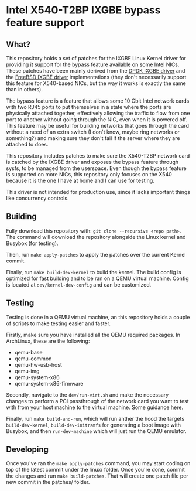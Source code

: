 # Intel X540-T2BP IXGBE bypass feature support

## What?

This repository holds a set of patches for the IXGBE Linux Kernel
driver for providing it support for the bypass feature available on
some Intel NICs. These patches have been mainly derived from the [DPDK
IXGBE
driver](https://github.com/DPDK/dpdk/tree/c15902587b538ff02cfb0fbb4dd481f1503d936b/drivers/net/ixgbe)
and the [FreeBSD IXGBE
driver](https://github.com/freebsd/freebsd-src/tree/9738277b5c662a75347efa6a58daea485d30f895/sys/dev/ixgbe)
implementations (they don't necessarily support this feature for
X540-based NICs, but the way it works is exactly the same than in
others).

The bypass feature is a feature that allows some 10 Gbit Intel network
cards with two RJ45 ports to put themselves in a state where the ports
are physically attached together, effectively allowing the traffic to
flow from one port to another without going through the NIC, even when
it is powered off. This feature may be useful for building networks
that goes through the card without a need of an extra switch (I don't
know, maybe ring networks or something?) and making sure they don't
fail if the server where they are attached to does.

This repository includes patches to make sure the X540-T2BP network
card is catched by the IXGBE driver and exposes the bypass feature
through sysfs, to be managed from the userspace. Even though the
bypass feature is supported on more NICs, this repository only focuses
on the X540 because it is the one I have at home and I can use for
testing.

This driver is not intended for production use, since it lacks
important things like concurrency controls.

## Building

Fully download this repository with: `git clone --recursive <repo
path>`.  The command will download the repository alongside the Linux
kernel and Busybox (for testing).

Then, run `make apply-patches` to apply the patches over the current
Kernel commit.

Finally, run `make build-dev-kernel` to build the kernel. The build
config is optimized for fast building and to be ran on a QEMU
virtual machine. Config is located at `dev/kernel-dev-config` and
can be customized.

## Testing

Testing is done in a QEMU virtual machine, an this repository holds a
couple of scripts to make testing easier and faster.

Firstly, make sure you have installed all the QEMU required packages. In
ArchLinux, these are the following:
 - qemu-base
 - qemu-common
 - qemu-hw-usb-host
 - qemu-img
 - qemu-system-x86
 - qemu-system-x86-firmware
 
Secondly, navigate to the `dev/run-virt.sh` and make the necessary
changes to perform a PCI passthrough of the network card you want to
test with from your host machine to the virtual machine. Some guidance
[here](https://wiki.gentoo.org/wiki/GPU_passthrough_with_libvirt_qemu_kvm).
 
Finally, run `make build-and-run`, which will run anther the hood the
targets `build-dev-kernel`, `build-dev-initramfs` for generating a
boot image with Busybox, and then `run-dev-machine` which will just
run the QEMU emulator.
 
## Developing

Once you've ran the `make apply-patches` command, you may start coding
on top of the latest commit under the linux/ folder. Once you're done,
commit the changes and run `make build-patches`. That will create one
patch file per new commit in the patches/ folder.
